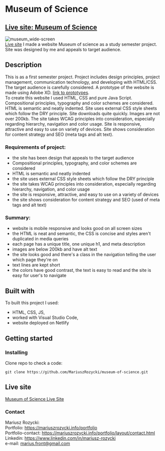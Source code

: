 # Museum of Science
## [Live site: Museum of Science](https://wizardly-hugle-cb8551.netlify.app/)
![museum_wide-screen](https://user-images.githubusercontent.com/55709542/224541806-bc8a9e3a-8ff3-40df-afcc-207f25325037.jpg) <br>
[Live site](https://wizardly-hugle-cb8551.netlify.app/)
I made a website Museum of science as a study semester project. Site was designed by me and appeals to target audience.

## Description
This is as a first semester project. Project includes design principles, project management, communication technology, and developing with HTML/CSS. 
The target audience is carefully considered. A prototype of the website is made using Adobe XD. [link to prototypes](https://xd.adobe.com/view/233a9331-2653-4c76-80d0-bb6d72fadf3d-7669). <br> 
To create this website I used HTML, CSS and pure Java Script.
Compositional principles, typography and color schemes are considered.
HTML is semantic and neatly indented. 
Site uses external CSS style sheets which follow the DRY principle.
Site downloads quite quickly. Images are not over 200kb.
The site takes WCAG principles into consideration, especially regarding hierarchy, navigation and color usage.
Site is responsive, attractive and easy to use on variety of devices.
Site shows consideration for content strategy and SEO (meta tags and alt text).

### Requirements of project:
- the site has been design that appeals to the target audience
- Compositional principles, typography, and color schemes are considered
- HTML is semantic and neatly indented
- the site uses external CSS style sheets which follow the DRY principle
- the site takes WCAG principles into consideration, especially regarding hierarchy, navigation, and color usage
- the site is responsive, attractive, and easy to use on a variety of devices
- the site shows consideration for content strategy and SEO (used of meta tags and alt text)

### Summary:
- website is mobile responsive and looks good on all screen sizes
- the HTML is neat and semantic, the CSS is concise and styles aren't duplicated in media queries
- each page has a unique title, one unique h1, and meta description
- images are below 200kb and have alt text
- the site looks good and there's a class in the navigation telling the user which page they're on
- text lines are kept short
- the colors have good contrast, the text is easy to read and the site is easy for user's to navigate

## Built with
To built this project I used:
- HTML, CSS, JS,
- worked with Visual Studio Code,
- website deployed on Netlify

## Getting started

### Installing
Clone repo to check a code:<br>
```
git clone https://github.com/MariuszRozycki/museum-of-science.git
```

## Live site <br>
[Museum of Science Live Site](https://wizardly-hugle-cb8551.netlify.app/)


### Contact
Mariusz Rozycki: <br>
Portfolio: https://mariuszrozycki.info/portfolio <br>
Portfolio-contact: https://mariuszrozycki.info/portfolio/layout/contact.html <br>
Linkedin: https://www.linkedin.com/in/mariusz-rozycki <br>
e-mail: <marius.front@gmail.com>
